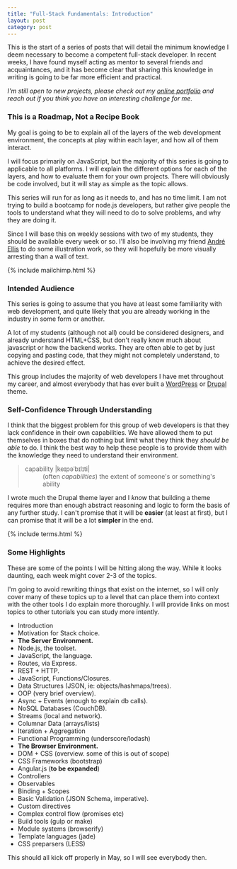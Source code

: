 ```yaml
---
title: "Full-Stack Fundamentals: Introduction"
layout: post
category: post
---
```


This is the start of a series of posts that will detail the minimum knowledge I deem necessary to become a competent full-stack developer. In recent weeks, I have found myself acting as mentor to several friends and acquaintances, and it has become clear that sharing this knowledge in writing is going to be far more efficient and practical.

_I'm still open to new projects, please check out my [online portfolio](/portfolio) and reach out if you think you have an interesting challenge for me._


### This is a Roadmap, Not a Recipe Book 

My goal is going to be to explain all of the layers of the web development environment, the concepts at play within each layer, and how all of them interact.

I will focus primarily on JavaScript, but the majority of this series is going to applicable to all platforms. I will explain the different options for each of the layers, and how to evaluate them for your own projects. There will obviously be code involved, but it will stay as simple as the topic allows.

This series will run for as long as it needs to, and has no time limit. I am not trying to build a bootcamp for node.js developers, but rather give people the tools to understand what they will need to do to solve problems, and why they are doing it.

Since I will base this on weekly sessions with two of my students, they should be available every week or so. I'll also be involving my friend [André Ellis](http://uberellis.com/) to do some illustration work, so they will hopefully be more visually arresting than a wall of text.

{% include mailchimp.html %}

### Intended Audience

This series is going to assume that you have at least some familiarity with web development, and quite likely that you are already working in the industry in some form or another.

A lot of my students (although not all) could be considered designers, and already understand HTML+CSS, but don't really know much about javascript or how the backend works. They are often able to get by just copying and pasting code, that they might not completely understand, to achieve the desired effect.

This group includes the majority of web developers I have met throughout my career, and almost everybody that has ever built a [WordPress](http://wordpress.org) or [Drupal](http://drupal.org) theme.

### Self-Confidence Through Understanding

I think that the biggest problem for this group of web developers is that they lack confidence in their own capabilities. We have allowed them to put themselves in boxes that do nothing but limit what they think they _should be able_ to do. I think the best way to help these people is to provide them with the knowledge they need to understand their environment.

<blockquote><dl>
  <dt>capability |keɪpəˈbɪlɪti|</dt>
  <dd>(often <em>capabilities</em>) the extent of someone's or something's ability</dd>
</dl></blockquote>

I wrote much the Drupal theme layer and I _know_ that building a theme requires more than enough abstract reasoning and logic to form the basis of any further study. I can't promise that it will be __easier__ (at least at first), but I can promise that it will be a lot __simpler__ in the end.

{% include terms.html %}

### Some Highlights

These are some of the points I will be hitting along the way. While it looks daunting, each week might cover 2-3 of the topics.

I'm going to avoid rewriting things that exist on the internet, so I will only cover many of these topics up to a level that can place them into context with the other tools I do explain more thoroughly. I will provide links on most topics to other tutorials you can study more intently.

* Introduction
* Motivation for Stack choice.
* __The Server Environment.__
* Node.js, the toolset.
* JavaScript, the language.
* Routes, via Express.
* REST + HTTP.
* JavaScript, Functions/Closures.
* Data Structures (JSON, ie: objects/hashmaps/trees).
* OOP (very brief overview).
* Async + Events (enough to explain db calls).
* NoSQL Databases (CouchDB).
* Streams (local and network).
* Columnar Data (arrays/lists)
* Iteration + Aggregation
* Functional Programming (underscore/lodash)
* __The Browser Environment.__
* DOM + CSS (overview. some of this is out of scope)
* CSS Frameworks (bootstrap)
* Angular.js (__to be expanded__)
* Controllers
* Observables
* Binding + Scopes
* Basic Validation (JSON Schema, imperative). 
* Custom directives
* Complex control flow (promises etc)
* Build tools (gulp or make)
* Module systems (browserify)
* Template languages (jade)
* CSS preparsers (LESS)
 
This should all kick off properly in May, so I will see everybody then.
